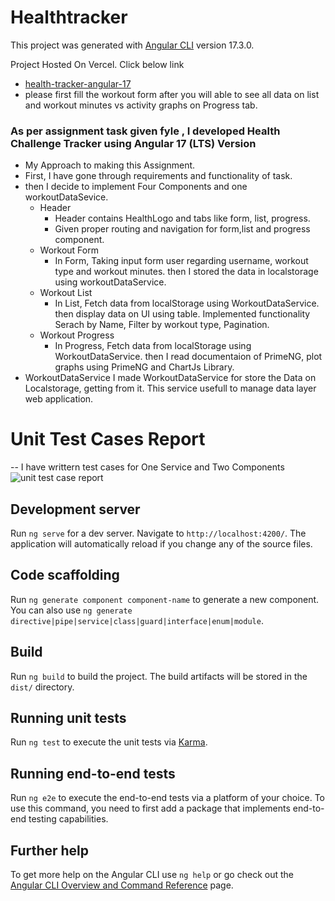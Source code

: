 # Healthtracker

This project was generated with [Angular CLI](https://github.com/angular/angular-cli) version 17.3.0.

Project Hosted On Vercel. Click below link
- [health-tracker-angular-17](https://health-tracker-angular-17.vercel.app/)
- please first fill the workout form after you will able to see all data on list and workout minutes vs activity graphs on Progress tab.

### As per assignment task given fyle , I developed Health Challenge Tracker using Angular 17 (LTS) Version
- My Approach to making this Assignment.
- First, I have gone through requirements and functionality of task.
- then I decide to implement Four Components and one workoutDataSevice.
  - Header
     - Header contains HealthLogo and tabs like form, list, progress.
     - Given proper routing and navigation for form,list and progress component.
  - Workout Form
    - In Form, Taking input form user regarding username, workout type and  workout minutes. then I stored the data in localstorage using workoutDataService.
  - Workout List
    - In List, Fetch data from localStorage using WorkoutDataService. then display data on UI using table. Implemented functionality Serach by Name, Filter by workout type, Pagination.
  - Workout Progress
    - In Progress, Fetch data from localStorage using WorkoutDataService. then I read documentaion of PrimeNG,  plot graphs using PrimeNG and ChartJs Library.
- WorkoutDataService
    I made WorkoutDataService for store the Data on Localstorage, getting from it. This service usefull to manage data layer web application.

# Unit Test Cases Report
-- I have writtern test cases for One Service and Two Components
![unit test case report](https://github.com/user-attachments/assets/34a4138d-9a37-4e07-a925-4c4004c52be2)





## Development server

Run `ng serve` for a dev server. Navigate to `http://localhost:4200/`. The application will automatically reload if you change any of the source files.

## Code scaffolding

Run `ng generate component component-name` to generate a new component. You can also use `ng generate directive|pipe|service|class|guard|interface|enum|module`.

## Build

Run `ng build` to build the project. The build artifacts will be stored in the `dist/` directory.

## Running unit tests

Run `ng test` to execute the unit tests via [Karma](https://karma-runner.github.io).

## Running end-to-end tests

Run `ng e2e` to execute the end-to-end tests via a platform of your choice. To use this command, you need to first add a package that implements end-to-end testing capabilities.

## Further help

To get more help on the Angular CLI use `ng help` or go check out the [Angular CLI Overview and Command Reference](https://angular.io/cli) page.

